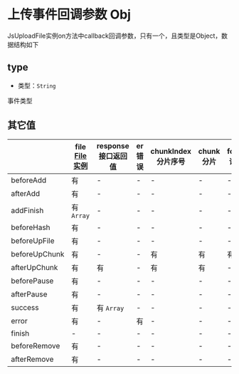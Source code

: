 # 上传事件回调参数 Obj

JsUploadFile实例on方法中callback回调参数，只有一个，且类型是Object，数据结构如下

## type

+ 类型：`String`

事件类型

## 其它值

| | file<br>[File实例](/v2/usage/file-attr.md) | response<br>接口返回值 | er<br>错误 | chunkIndex<br>分片序号 | chunk<br>分片 | formData请求参数 | headers请求头参数 | progress<br>进度 |
| --- | --- | --- | --- | --- | --- | --- | --- | --- |
| beforeAdd | 有 | - | - | - | - | - | - | - |
| afterAdd | 有 | - | - | - | - | - | - | - |
| addFinish | 有 `Array` | - | - | - | - | - | - | - |
| beforeHash | 有 | - | - | - | - | - | - | - |
| beforeUpFile | 有 | - | - | - | - | - | - | - |
| beforeUpChunk | 有 | - | - | 有 | 有 | 有 | 有 | - |
| afterUpChunk | 有 | 有 | - | 有 | 有 | - | - | 有 |
| beforePause | 有 | - | - | - | - | - | - | - |
| afterPause | 有 | - | - | - | - | - | - | - |
| success | 有 | 有 `Array` | - | - | - | - | - | - |
| error | 有 | - | 有 | - | - | - | - | - |
| finish | - | - | - | - | - | - | - | - |
| beforeRemove | 有 | - | - | - | - | - | - | - |
| afterRemove | 有 | - | - | - | - | - | - | - |
